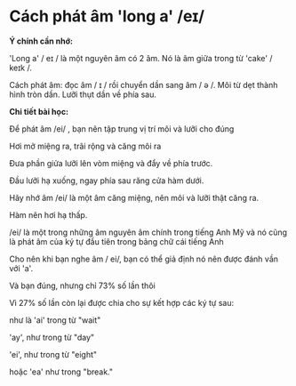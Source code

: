 # Cách phát âm 'long a' /eɪ/

**Ý chính cần nhớ:**

'Long a' / eɪ / là một nguyên âm có 2 âm. Nó là âm giữa trong từ 'cake' / keɪk /.

Cách phát âm: đọc âm / ɪ / rồi chuyển dần sang âm / ə /. Môi từ dẹt thành hình tròn dần. Lưỡi thụt dần về phía sau.

**Chi tiết bài học:**

Để phát âm /ei/ , bạn nên tập trung vị trí môi và lưỡi cho đúng

Hơi mở miệng ra, trãi rộng và căng môi ra

Đưa phần giửa lưỡi lên vòm miệng và đẩy về phía trước.

Đầu lưỡi hạ xuống, ngay phía sau răng cửa hàm dưới.

Hãy nhớ âm /ei/ là một âm căng miệng, nên môi và lưỡi thật căng ra.

Hàm nên hơi hạ thấp.

/ei/ là một trong những âm nguyên âm chính trong tiếng Anh Mỹ và nó cũng là phát âm của ký tự đầu tiên trong bảng chữ cái tiếng Anh

Cho nên khi bạn nghe âm / ei/, bạn có thể giả định nó nên được đánh vần với 'a'.

Và bạn đúng, nhưng chỉ 73% số lần thôi

Vì 27% số lần còn lại được chia cho sự kết hợp các ký tự sau:

như là 'ai' trong từ "wait"

'ay', như trong từ "day"

'ei', như trong từ "eight"

hoặc 'ea' như trong "break."
